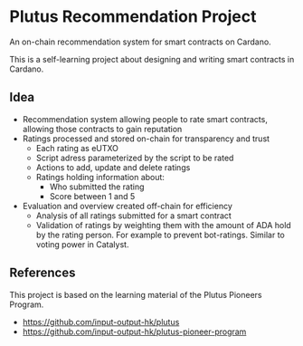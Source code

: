 # Plutus Recommendation Project

An on-chain recommendation system for smart contracts on Cardano.

This is a self-learning project about designing and writing smart contracts in Cardano.

## Idea

- Recommendation system allowing people to rate smart contracts, allowing those contracts to gain reputation
- Ratings processed and stored on-chain for transparency and trust
  - Each rating as eUTXO
  - Script adress parameterized by the script to be rated
  - Actions to add, update and delete ratings
  - Ratings holding information about:
    - Who submitted the rating
    - Score between 1 and 5 
- Evaluation and overview created off-chain for efficiency
  - Analysis of all ratings submitted for a smart contract
  - Validation of ratings by weighting them with the amount of ADA hold by the rating person. For example to prevent bot-ratings. Similar to voting power in Catalyst.



## References

This project is based on the learning material of the Plutus Pioneers Program.
- https://github.com/input-output-hk/plutus
- https://github.com/input-output-hk/plutus-pioneer-program
